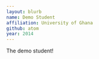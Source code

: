 ```yaml
---
layout: blurb
name: Demo Student
affiliation: University of Ghana
github: atom
year: 2014
---
```

The demo student!
